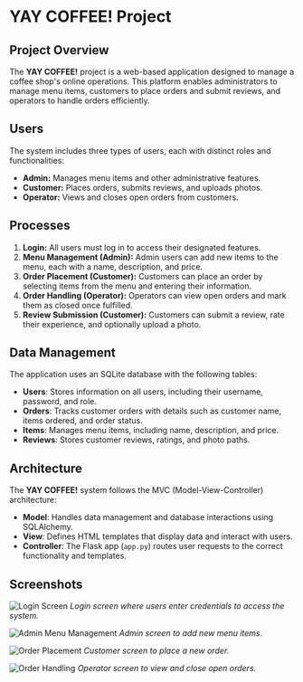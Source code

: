 # YAY COFFEE! Project

## Project Overview
The **YAY COFFEE!** project is a web-based application designed to manage a coffee shop's online operations. This platform enables administrators to manage menu items, customers to place orders and submit reviews, and operators to handle orders efficiently.

## Users
The system includes three types of users, each with distinct roles and functionalities:
- **Admin:** Manages menu items and other administrative features.
- **Customer:** Places orders, submits reviews, and uploads photos.
- **Operator:** Views and closes open orders from customers.

## Processes
1. **Login:** All users must log in to access their designated features.
2. **Menu Management (Admin):** Admin users can add new items to the menu, each with a name, description, and price.
3. **Order Placement (Customer):** Customers can place an order by selecting items from the menu and entering their information.
4. **Order Handling (Operator):** Operators can view open orders and mark them as closed once fulfilled.
5. **Review Submission (Customer):** Customers can submit a review, rate their experience, and optionally upload a photo.

## Data Management
The application uses an SQLite database with the following tables:
- **Users**: Stores information on all users, including their username, password, and role.
- **Orders**: Tracks customer orders with details such as customer name, items ordered, and order status.
- **Items**: Manages menu items, including name, description, and price.
- **Reviews**: Stores customer reviews, ratings, and photo paths.

## Architecture
The **YAY COFFEE!** system follows the MVC (Model-View-Controller) architecture:
- **Model**: Handles data management and database interactions using SQLAlchemy.
- **View**: Defines HTML templates that display data and interact with users.
- **Controller**: The Flask app (`app.py`) routes user requests to the correct functionality and templates.

## Screenshots
![Login Screen](screenshots/login.png)
*Login screen where users enter credentials to access the system.*

![Admin Menu Management](screenshots/admin_menu.png)
*Admin screen to add new menu items.*

![Order Placement](screenshots/order_placement.png)
*Customer screen to place a new order.*

![Order Handling](screenshots/order_handling.png)
*Operator screen to view and close open orders.*


